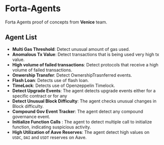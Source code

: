 # Forta-Agents

Forta Agents proof of concepts from **Venice** team.

## Agent List

- **Multi Gas Threshold**: Detect unusual amount of gas used.
- **Anomalous Tx Value**: Detect transactions that is being used very high tx value.
- **High volume of failed transactions**: Detect protocols that receive a high volume of failed transactions.
- **Onwership Transfer**: Detect OwnershipTrasnferred events.
- **Flash Loan**: Detects use of flash loan.
- **TimeLock**: Detects use of Openzeppelin Timelock.
- **Detect Upgrade Events**: The agent detects upgrade events either for a specific contract or for any
- **Detect Unusual Block Difficulty**: The agent checks unusual changes in Block difficulty.
- **Compound Gov Event Tracker**: The agent detect any compound governance event.
- **Initialize Function Calls** : The agent to detect multiple call to initialize function, indicating suspicious activity.
- **High Utilization of Aave Reserves**: The agent detect high values on `USDC`, `DAI` and `USDT` reserves on Aave.